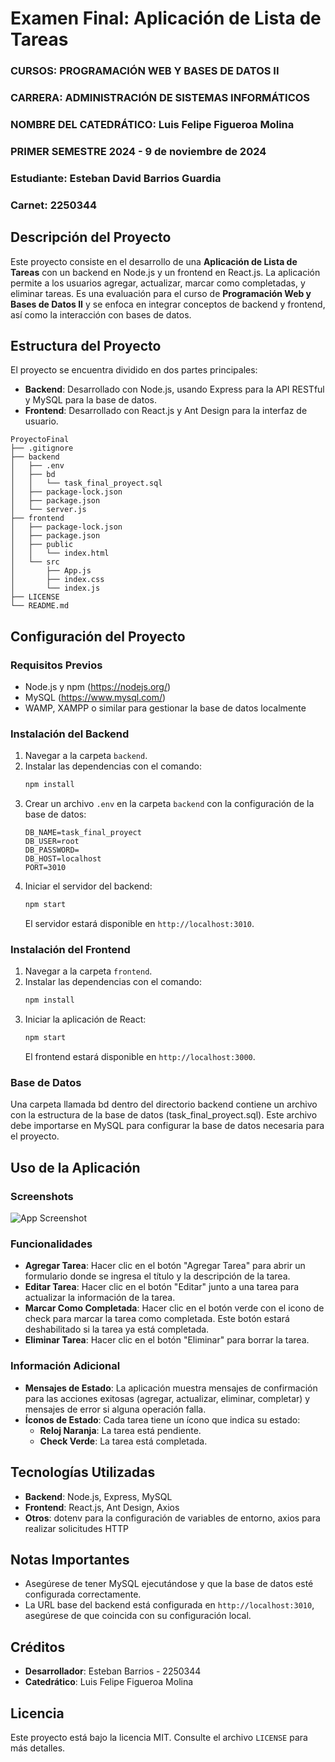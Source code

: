 # Examen Final: Aplicación de Lista de Tareas

### CURSOS: PROGRAMACIÓN WEB Y BASES DE DATOS II
### CARRERA: ADMINISTRACIÓN DE SISTEMAS INFORMÁTICOS
### NOMBRE DEL CATEDRÁTICO: Luis Felipe Figueroa Molina
### PRIMER SEMESTRE 2024 - 9 de noviembre de 2024
### Estudiante: Esteban David Barrios Guardia
### Carnet: 2250344

## Descripción del Proyecto
Este proyecto consiste en el desarrollo de una **Aplicación de Lista de Tareas** con un backend en Node.js y un frontend en React.js. La aplicación permite a los usuarios agregar, actualizar, marcar como completadas, y eliminar tareas. Es una evaluación para el curso de **Programación Web y Bases de Datos II** y se enfoca en integrar conceptos de backend y frontend, así como la interacción con bases de datos.

## Estructura del Proyecto
El proyecto se encuentra dividido en dos partes principales:
- **Backend**: Desarrollado con Node.js, usando Express para la API RESTful y MySQL para la base de datos.
- **Frontend**: Desarrollado con React.js y Ant Design para la interfaz de usuario.

```
ProyectoFinal
├── .gitignore
├── backend
│   ├── .env
│   ├── bd
│   │   └── task_final_proyect.sql
│   ├── package-lock.json
│   ├── package.json
│   └── server.js
├── frontend
│   ├── package-lock.json
│   ├── package.json
│   ├── public
│   │   └── index.html
│   └── src
│       ├── App.js
│       ├── index.css
│       └── index.js
├── LICENSE
└── README.md

```

## Configuración del Proyecto
### Requisitos Previos
- Node.js y npm (https://nodejs.org/)
- MySQL (https://www.mysql.com/)
- WAMP, XAMPP o similar para gestionar la base de datos localmente

### Instalación del Backend
1. Navegar a la carpeta `backend`.
2. Instalar las dependencias con el comando:
   ```sh
   npm install
   ```
3. Crear un archivo `.env` en la carpeta `backend` con la configuración de la base de datos:
   ```
   DB_NAME=task_final_proyect
   DB_USER=root
   DB_PASSWORD=
   DB_HOST=localhost
   PORT=3010
   ```
4. Iniciar el servidor del backend:
   ```sh
   npm start
   ```
   El servidor estará disponible en `http://localhost:3010`.

### Instalación del Frontend
1. Navegar a la carpeta `frontend`.
2. Instalar las dependencias con el comando:
   ```sh
   npm install
   ```
3. Iniciar la aplicación de React:
   ```sh
   npm start
   ```
   El frontend estará disponible en `http://localhost:3000`.

### Base de Datos

Una carpeta llamada bd dentro del directorio backend contiene un archivo con la estructura de la base de datos (task_final_proyect.sql). Este archivo debe importarse en MySQL para configurar la base de datos necesaria para el proyecto.

## Uso de la Aplicación
### Screenshots
![App Screenshot](https://i.postimg.cc/CKcwGK90/Screenshot-2024-11-09-094619.png)

### Funcionalidades
- **Agregar Tarea**: Hacer clic en el botón "Agregar Tarea" para abrir un formulario donde se ingresa el título y la descripción de la tarea.
- **Editar Tarea**: Hacer clic en el botón "Editar" junto a una tarea para actualizar la información de la tarea.
- **Marcar Como Completada**: Hacer clic en el botón verde con el icono de check para marcar la tarea como completada. Este botón estará deshabilitado si la tarea ya está completada.
- **Eliminar Tarea**: Hacer clic en el botón "Eliminar" para borrar la tarea.

### Información Adicional
- **Mensajes de Estado**: La aplicación muestra mensajes de confirmación para las acciones exitosas (agregar, actualizar, eliminar, completar) y mensajes de error si alguna operación falla.
- **Íconos de Estado**: Cada tarea tiene un ícono que indica su estado:
  - **Reloj Naranja**: La tarea está pendiente.
  - **Check Verde**: La tarea está completada.

## Tecnologías Utilizadas
- **Backend**: Node.js, Express, MySQL
- **Frontend**: React.js, Ant Design, Axios
- **Otros**: dotenv para la configuración de variables de entorno, axios para realizar solicitudes HTTP

## Notas Importantes
- Asegúrese de tener MySQL ejecutándose y que la base de datos esté configurada correctamente.
- La URL base del backend está configurada en `http://localhost:3010`, asegúrese de que coincida con su configuración local.

## Créditos
- **Desarrollador**: Esteban Barrios - 2250344
- **Catedrático**: Luis Felipe Figueroa Molina

## Licencia
Este proyecto está bajo la licencia MIT. Consulte el archivo `LICENSE` para más detalles.
